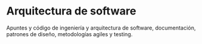 # Arquitectura de software

Apuntes y código de ingeniería y arquitectura de software, documentación, patrones de diseño, metodologías agiles y testing. 
